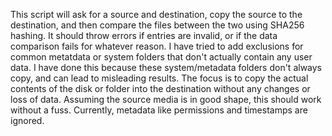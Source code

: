 This script will ask for a source and destination, copy the source to the destination, and then compare the files between the two using SHA256 hashing.
It should throw errors if entries are invalid, or if the data comparison fails for whatever reason. I have tried to add exclusions for common metatdata or system folders that don't actually contain any user data. I have done this because these system/metadata folders don't always copy, and can lead to misleading results. The focus is to copy the actual contents of the disk or folder into the destination without any changes or loss of data. Assuming the source media is in good shape, this should work without a fuss.
Currently, metadata like permissions and timestamps are ignored.
